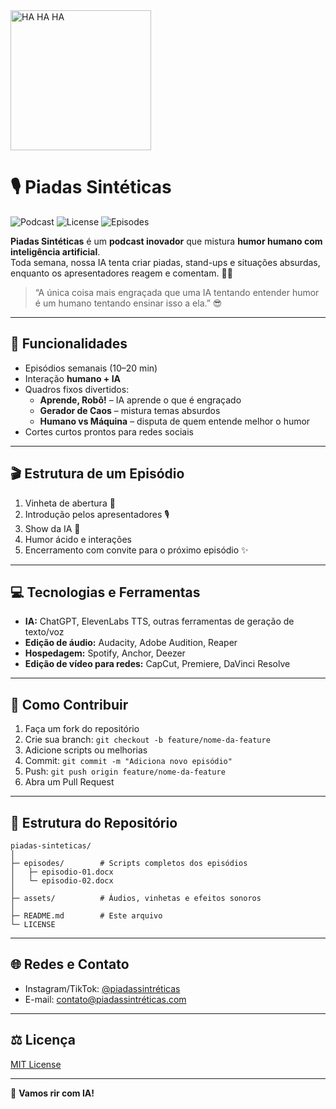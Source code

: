 <img width="225" height="224" alt="HA HA HA" src="https://github.com/user-attachments/assets/3930f099-21dc-4513-8cf8-daa97fdec3bc" />

# 🎙️ Piadas Sintéticas

![Podcast](https://img.shields.io/badge/Podcast-Ativo-brightgreen)
![License](https://img.shields.io/badge/License-MIT-blue)
![Episodes](https://img.shields.io/badge/Episodes-1+-orange)

**Piadas Sintéticas** é um **podcast inovador** que mistura **humor humano com inteligência artificial**.  
Toda semana, nossa IA tenta criar piadas, stand-ups e situações absurdas, enquanto os apresentadores reagem e comentam. 🤖😂  

> “A única coisa mais engraçada que uma IA tentando entender humor é um humano tentando ensinar isso a ela.” 😎

---

## 🧩 Funcionalidades

- Episódios semanais (10–20 min)  
- Interação **humano + IA**  
- Quadros fixos divertidos:
  - **Aprende, Robô!** – IA aprende o que é engraçado  
  - **Gerador de Caos** – mistura temas absurdos  
  - **Humano vs Máquina** – disputa de quem entende melhor o humor  
- Cortes curtos prontos para redes sociais  

---

## 🎬 Estrutura de um Episódio

1. Vinheta de abertura 🎵  
2. Introdução pelos apresentadores 🎙️  
3. Show da IA 🤖  
4. Humor ácido e interações  
5. Encerramento com convite para o próximo episódio ✨  

---

## 💻 Tecnologias e Ferramentas

- **IA:** ChatGPT, ElevenLabs TTS, outras ferramentas de geração de texto/voz  
- **Edição de áudio:** Audacity, Adobe Audition, Reaper  
- **Hospedagem:** Spotify, Anchor, Deezer  
- **Edição de vídeo para redes:** CapCut, Premiere, DaVinci Resolve  

---

## 🚀 Como Contribuir

1. Faça um fork do repositório  
2. Crie sua branch: `git checkout -b feature/nome-da-feature`  
3. Adicione scripts ou melhorias  
4. Commit: `git commit -m "Adiciona novo episódio"`  
5. Push: `git push origin feature/nome-da-feature`  
6. Abra um Pull Request  

---

## 📂 Estrutura do Repositório

```
piadas-sinteticas/
│
├─ episodes/        # Scripts completos dos episódios
│   ├─ episodio-01.docx
│   └─ episodio-02.docx
│
├─ assets/          # Áudios, vinhetas e efeitos sonoros
│
├─ README.md        # Este arquivo
└─ LICENSE
```

---

## 🌐 Redes e Contato

- Instagram/TikTok: [@piadassintréticas](https://www.instagram.com/piadassintréticas)  
- E-mail: contato@piadassintréticas.com  

---

## ⚖️ Licença

[MIT License](LICENSE)  

---

🎉 **Vamos rir com IA!**
